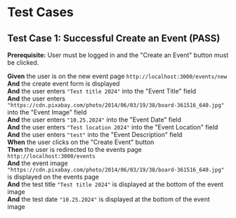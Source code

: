 # Test Cases

## Test Case 1: Successful Create an Event (PASS)

**Prerequisite:** User must be logged in and the "Create an Event" button must be clicked.  

**Given** the user is on the new event page `http://localhost:3000/events/new`  
**And** the create event form is displayed  
**And** the user enters `"Test title 2024"` into the "Event Title" field  
**And** the user enters `"https://cdn.pixabay.com/photo/2014/06/03/19/38/board-361516_640.jpg"` into the "Event Image" field  
**And** the user enters `"10.25.2024"` into the "Event Date" field  
**And** the user enters `"Test location 2024"` into the "Event Location" field  
**And** the user enters `"test"` into the "Event Description" field  
**When** the user clicks on the "Create Event" button  
**Then** the user is redirected to the events page `http://localhost:3000/events`  
**And** the event image `"https://cdn.pixabay.com/photo/2014/06/03/19/38/board-361516_640.jpg"` is displayed on the events page  
**And** the test title `"Test title 2024"` is displayed at the bottom of the event image  
**And** the test date `"10.25.2024"` is displayed at the bottom of the event image 